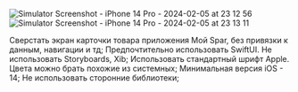 ![Simulator Screenshot - iPhone 14 Pro - 2024-02-05 at 23 12 56](https://github.com/Pave1989/ProductSpar/assets/94930706/de3d9775-95c7-4461-a6e6-e0193ff13c9d)
![Simulator Screenshot - iPhone 14 Pro - 2024-02-05 at 23 13 11](https://github.com/Pave1989/ProductSpar/assets/94930706/f06c54fd-7d97-413e-af86-e6ee90a4a1c9)

Сверстать экран карточки товара приложения Мой Spar, без привязки к данным, навигации и тд;
Предпочтительно использовать SwiftUI. Не использовать Storyboards, Xib;
Использовать стандартный шрифт Apple. Цвета можно брать похожие из системных;
Минимальная версия iOS - 14;
Не использовать сторонние библиотеки;
